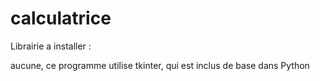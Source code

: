 # calculatrice

Librairie a installer :

aucune, ce programme utilise tkinter, qui est inclus de base dans Python
